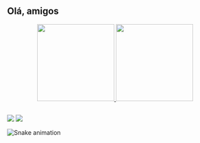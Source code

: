 ## Olá, amigos
<div align="center">
  <a href="https://github.com/adeiltonsantanaa">
  <img height="180em" src="https://github-readme-stats.vercel.app/api?username=adeiltonsantanaa&show_icons=true&theme=dracula&include_all_commits=true&count_private=true"/>
  <img height="180em" src="https://github-readme-stats.vercel.app/api/top-langs/?username=adeiltonsantanaa&layout=compact&langs_count=7&theme=dracula"/>
</div>

  ##
 
<div> 
  <a href="https://instagram.com/_aguiarf" target="_blank"><img src="https://img.shields.io/badge/-Instagram-%23E4405F?style=for-the-badge&logo=instagram&logoColor=white" target="_blank"></a>
  <a href="https://www.linkedin.com/in/adeilton-santana-520092220/" target="_blank"><img src="https://img.shields.io/badge/-LinkedIn-%230077B5?style=for-the-badge&logo=linkedin&logoColor=white" target="_blank"></a> 
 
  ![Snake animation](https://github.com/adeiltonsantanaa/adeiltonsantanaa/blob/output/github-contribution-grid-snake.svg)
 
</div>
